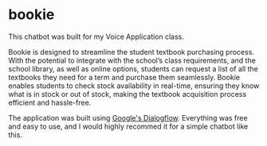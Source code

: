 # bookie
This chatbot was built for my Voice Application class. 

Bookie is designed to streamline the student textbook purchasing process.
With the potential to integrate with the school’s class requirements, and the school library, as well as online 
options, students can request a list of all the textbooks they need for a term and purchase them seamlessly. 
Bookie enables students to check stock availability in real-time, ensuring they know what is in stock or out of 
stock, making the textbook acquisition process efficient and hassle-free.

The application was built using [Google's Dialogflow](https://cloud.google.com/dialogflow?hl=en). 
Everything was free and easy to use, and I would highly recommed it for a simple chatbot like this.


